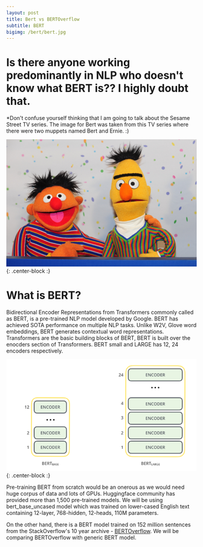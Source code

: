 ```yaml
---
layout: post
title: Bert vs BERTOverflow
subtitle: BERT
bigimg: /bert/bert.jpg
---
```

# Is there anyone working predominantly in NLP who doesn't know what BERT is?? I highly doubt that.

*Don't confuse yourself thinking that I am going to talk about the Sesame Street TV series. The image for Bert was taken from this TV series where there were two muppets named Bert and Ernie. :)

<img src="/bert/sesame.jpg">{: .center-block :}

# What is BERT?

Bidirectional Encoder Representations from Transformers commonly called as BERT, is a pre-trained NLP model developed by Google. BERT has achieved SOTA performance on multiple NLP tasks. Unlike W2V, Glove word embeddings, BERT generates contextual word representations. Transformers are the basic building blocks of BERT, BERT is built over the enocders section of Transformers. BERT small and LARGE has 12, 24 encoders respectively.

<img src="/bert/bert_small.PNG">{: .center-block :}


Pre-training BERT from scratch would be an onerous as we would need huge corpus of data and lots of GPUs. Huggingface community has provided more than 1,500 pre-trained models. 
We will be using bert_base_uncased model which was trained on lower-cased English text containing 12-layer, 768-hidden, 12-heads, 110M parameters.

On the other hand, there is a BERT model trained on 152 million sentences from the StackOverflow's 10 year archive - [BERTOverflow](https://huggingface.co/jeniya/BERTOverflow_stackoverflow_github). We will be comparing BERTOverflow with generic BERT model.


